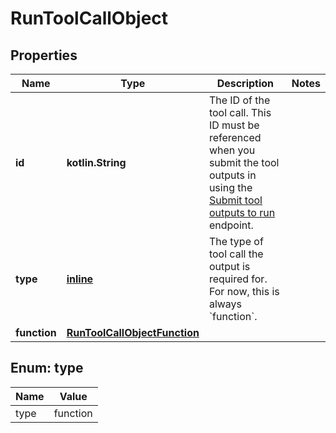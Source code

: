 
# RunToolCallObject

## Properties
| Name | Type | Description | Notes |
| ------------ | ------------- | ------------- | ------------- |
| **id** | **kotlin.String** | The ID of the tool call. This ID must be referenced when you submit the tool outputs in using the [Submit tool outputs to run](/docs/api-reference/runs/submitToolOutputs) endpoint. |  |
| **type** | [**inline**](#Type) | The type of tool call the output is required for. For now, this is always &#x60;function&#x60;. |  |
| **function** | [**RunToolCallObjectFunction**](RunToolCallObjectFunction.md) |  |  |


<a id="Type"></a>
## Enum: type
| Name | Value |
| ---- | ----- |
| type | function |



